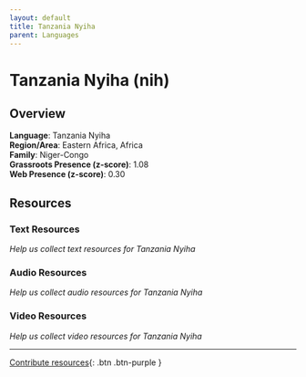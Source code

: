 ```yaml
---
layout: default
title: Tanzania Nyiha
parent: Languages
---
```


# Tanzania Nyiha (nih)

## Overview

**Language**: Tanzania Nyiha  
**Region/Area**: Eastern Africa, Africa  
**Family**: Niger-Congo  
**Grassroots Presence (z-score)**: 1.08  
**Web Presence (z-score)**: 0.30  

## Resources

### Text Resources
*Help us collect text resources for Tanzania Nyiha*

### Audio Resources
*Help us collect audio resources for Tanzania Nyiha*

### Video Resources
*Help us collect video resources for Tanzania Nyiha*

---

[Contribute resources](https://forms.office.com/e/1SfLJx3u1r){: .btn .btn-purple }

